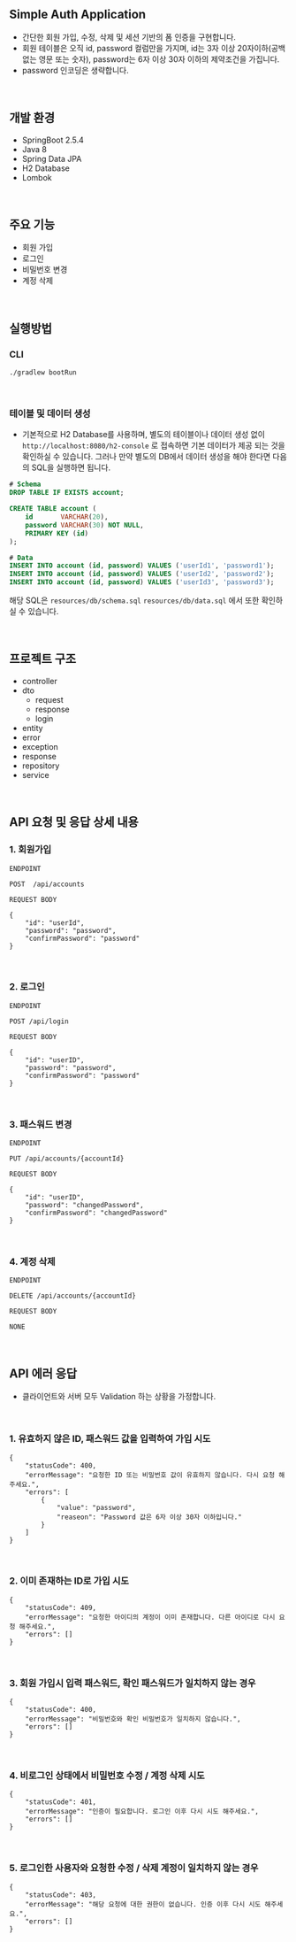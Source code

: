 ## Simple Auth Application

- 간단한 회원 가입, 수정, 삭제 및 세션 기반의 폼 인증을 구현합니다.
- 회원 테이블은 오직 id, password 컬럼만을 가지며, id는 3자 이상 20자이하(공백 없는 영문 또는 숫자), password는 6자 이상 30자 이하의 제약조건을 가집니다.
- password 인코딩은 생략합니다.

<br />

## 개발 환경

- SpringBoot 2.5.4
- Java 8
- Spring Data JPA
- H2 Database
- Lombok

<br />

## 주요 기능

- 회원 가입
- 로그인
- 비밀번호 변경
- 계정 삭제

<br />

## 실행방법

### CLI

```
./gradlew bootRun
```

<br />

### 테이블 및 데이터 생성

- 기본적으로 H2 Database를 사용하며, 별도의 테이블이나 데이터 생성 없이 `http://localhost:8080/h2-console` 로 접속하면 기본 데이터가 제공 되는 것을 확인하실 수 있습니다. 그러나 만약 별도의 DB에서 데이터 생성을 해야 한다면 다음의 SQL을 실행하면 됩니다.

```sql
# Schema
DROP TABLE IF EXISTS account;

CREATE TABLE account (
    id       VARCHAR(20),
    password VARCHAR(30) NOT NULL,
    PRIMARY KEY (id)
);

# Data
INSERT INTO account (id, password) VALUES ('userId1', 'password1');
INSERT INTO account (id, password) VALUES ('userId2', 'password2');
INSERT INTO account (id, password) VALUES ('userId3', 'password3');
```

해당 SQL은 `resources/db/schema.sql`  `resources/db/data.sql` 에서 또한 확인하실 수 있습니다.

<br />

## 프로젝트 구조

- controller
- dto
  - request
  - response
  - login
- entity
- error
 - exception
 - response
- repository
- service

<br />

## API 요청 및 응답 상세 내용

### 1. 회원가입

`ENDPOINT`

```
POST  /api/accounts
```

`REQUEST BODY`

```
{
    "id": "userId",
    "password": "password",
    "confirmPassword": "password"
}
```

<br />

### 2. 로그인

`ENDPOINT`

```
POST /api/login
```

`REQUEST BODY`

```
{
    "id": "userID",
    "password": "password",
    "confirmPassword": "password"
}
```

<br />

### 3. 패스워드 변경

`ENDPOINT`

```
PUT /api/accounts/{accountId}
```

`REQUEST BODY`

```
{
    "id": "userID",
    "password": "changedPassword",
    "confirmPassword": "changedPassword"
}
```

<br />

### 4. 계정 삭제

`ENDPOINT`

```
DELETE /api/accounts/{accountId}
```

`REQUEST BODY`

```
NONE
```

<br />

## API 에러 응답

- 클라이언트와 서버 모두 Validation 하는 상황을 가정합니다.

<br />

### 1. 유효하지 않은 ID, 패스워드 값을 입력하여 가입 시도

```
{
    "statusCode": 400,
    "errorMessage": "요청한 ID 또는 비밀번호 값이 유효하지 않습니다. 다시 요청 해주세요.",
    "errors": [
        {
            "value": "password",
            "reaseon": "Password 값은 6자 이상 30자 이하입니다."
        }
    ]
}
```

<br />

### 2. 이미 존재하는 ID로 가입 시도

```
{
    "statusCode": 409,
    "errorMessage": "요청한 아이디의 계정이 이미 존재합니다. 다른 아이디로 다시 요청 해주세요.",
    "errors": []
}
```

<br />

### 3. 회원 가입시 입력 패스워드, 확인 패스워드가 일치하지 않는 경우

```
{
    "statusCode": 400,
    "errorMessage": "비밀번호와 확인 비밀번호가 일치하지 않습니다.",
    "errors": []
}
```

<br />

### 4. 비로그인 상태에서 비밀번호 수정 / 계정 삭제 시도

```
{
    "statusCode": 401,
    "errorMessage": "인증이 필요합니다. 로그인 이후 다시 시도 해주세요.",
    "errors": []
}
```

<br />

### 5. 로그인한 사용자와 요청한 수정 / 삭제 계정이 일치하지 않는 경우

```
{
    "statusCode": 403,
    "errorMessage": "해당 요청에 대한 권한이 없습니다. 인증 이후 다시 시도 해주세요.",
    "errors": []
}
```

